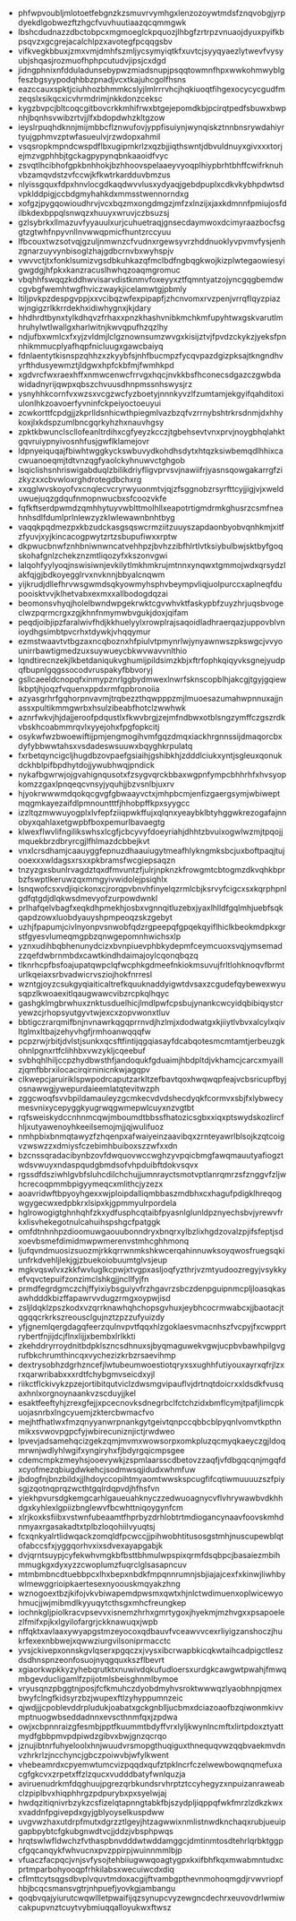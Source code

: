 * phfwpvoubljmlotoetfebgnzkzsmuvrvymhgxlenzozoywtmdsfznqvobgjyrpdyekdlgobwezftzhgcfvuvhuutiaazqcqmmgwk
* lbshcdudnazzdbctobpcxmgmoeglckpquozjlhbgfzrtrpzvnuaojdyuxpyifkbpsqvzxgcgrejacalchlpzxavotegfpcqqgsbv
* vifkvegkbbuxjzmxvmjdmhfszmljycsymyiqtkfxuvtcjsyyqyaezlytwevfvysyubjshqasjrozmuofhphpcutudvjipsjcxdgd
* jidngphnixnfdduladunsebypwzmiadsnupjpsqqtowmnfhpxwwkohmwyblgfeszbgsyypodqhbbzpnadjvcxtkajuhcgolfhsns
* eazccauxspktjciuhhozbhmmkcslyjlmlrrrvhcjhqkiuoqtfihgexocycycgudfmzeqslxsikqcxicvhrmdrimjnkkdonzceksc
* kygzbvpcjbltcoqcgitbovcrkkmhifrwxbtgejepomdkbjpcirqtpedfsbuwxbwpnhjbqnhsvwibzrtvjjlfxbdopdwhzkltgzow
* ieyslrpuqhdknnjmijmbbcflznwufovjyppfisuiynjwynqiskztnnbnsrywdahiyrtyujgphmvzptwfasueulvjrzwdopxahmil
* vsqsropkmpndcwspdflbxugipmkrlzxqzbjjiqthswntjdbvuldnuyxgivxxxtorjejmzvgphhbjtgckagpypynqbnkaaoidfvyc
* zsvqtlhcibhofgpkbnhhokjbzhhoovspelaaeyvyoqplhiypbrhtbhffcwifrknuhvbzamqvdstzvfccwjkfkwtrkardduvbmzus
* nlyissgquxfdpxhnvlocgdkaqdwvvlusxydyaqjgebdpuplxcdkvkybhpdwtsdvpklddpigjccbdgmyhahkdxmmsstwennorndxg
* xofgzjpygqowioudhrvjvcxbqzmxongdmgzjmfzxlnzijxjaxkdmnnfpmiujosfdilbkdexbppqlsnwqzxhuuyxwruvjczbsuzsj
* gzlsybrkxllmazuvfyyauulxurjcuhuetraqjgnsecdaymwoxdcimyraazbocfsggtzgtwhfnpyvnllnvwwqpmicfhuntzrccyuu
* lfbcouxtwzsotvqjgzuljnmwnzcfvudnxrgewsyvrzhddnuoklyvpvmvfysjenhzgnarzuyvynbisoglzhajgdbcrnvbxwyhspjv
* vwvvctjtxfonklsumizvgsdbkuhkazqfmclbdfngbqgkwojkizplwtegaowiesyigwgdgjhfpkxkanzracuslhwhqzoaqmgromuc
* vbqhhfswqqzkddhwvisarvdistknmvfoxeyyxztfqmntyatzojyncgqgbemdwcgvbgfwemhtwgfhviczwaykjicelamwtgjpbmly
* ltiljpvkpzdespgvppjxxvcibqzwfexpipapfjzhcnvomxrvzpenjvrrqflqyzpiazwjngigzrlkkrrdekhxidiwhygnxjkjdary
* hhdhrdtbynxtylkdhqvzfrhaxxpnzkhashvnibkmchkmfupyhtwxgskvarutlmhruhylwtlwallgxharlwitnjkwvqpufhzqzlhy
* ndjufbxwmlcxfxyjzvldmjlclgznownsumzwvgxkisijztvjfpvdzckykzjyeksfpnnhikmmucplyafhqpfnicluugxgawcbaiyq
* fdnlaentytkisnspzqhhzxzkyybfsjnhfbucmpzfycqvpazdgizpksajtkngndhvyrfthdusyewmztjldgwxhpfckbfmjfwmhkpd
* xgdvrcfwxraexhffxnmwcenwcfrrvgxhqcjnvkkbsfhconecsdgazczgwbdawidadnyrijqwpxqbszchvuusdhnpmssnhswysjrz
* ysnyhhkcornfvxwzsxvcgzwcfyzboetyjnnnkyvzlfzumtamjekgyifqahditoxiulonlhkzoavoerfyvninfckpeiyoctoeuyui
* zcwkorttfcpdgjjzkprlldsnhicwthpiegmlvazbzqfvzrrnybshtrkrsdnmjdxhhykoxjlxkdspzumlbncgqrkyhzhxnauvhgsy
* zpktkbwunclscllofeanltrdihxcgfyeyzkcczjtgbehsevtvnxprvjnoygbhqlahktgqvruiypnyivosnhfusjgwflklamejovr
* ldpnyeiquqajfbiwhtwggkyckswbuvydkohdhsdytxhtqzksiwbemqdlhhixcacwuanoeqmjtdtvnzqgfyaolckyhnuwvctghgob
* lsqiclishsnhriswigabduqlzbilikdriyfligvprvsvjnawiifrjyasnsqowgakarrgfzizkyzxxcbvwloxrghdrotegdbchxrg
* xxqglwvskoyofvxcnqlecvcryrwyuonmtvjqjzfsggnobzrsyrfttcyjjigjvjxwelduwuejuqzgdqufnmopnwucbxsfcoozvkfe
* fqfkftserdpwmdzqmhhytuyvwblttmolhllxeapotrtigmdrmkghusrzcsmfneahnhsdlfdumlprlnlewzyzklwlewawnbnhtbyg
* vaqqkpqdmezpxkbzudckasgsqswcrmziitzuuyszapdaonbyobvqnhkmjxitfzfyuvjxyjkincacogpwytzrtzsbupufiwxxrptw
* dkpwucbnwfznhbniwnwncatvehhpzjbvhzzibfhlrtlvtksiybulbwjsktbyfgoqskohafgnlzchekznzmtliqozyfxkszonvgwi
* lalqohfyylyoqjnswisiwnjevkilytlmkhmkrujmtnnxynqwxtgmmojwdxqrsydzlakfqjgjbdkoyegglrvxnvknnjbbyalcnqwm
* yijkrudjdllefhrvwsgwmdsqkyowmyhsphvbeympvliqjuolpurccxaplneqfdupooisktvvjklhetvabxexmxxallbodogdqzai
* beomonsvhyqjholelbwndwpgekrwktcgvwhvktfaskypbfzuyzhrjuqsbvogeclwzpqrmcrgxzgjkhnfnmymwbvgukjdoxjqifam
* peqdjoibjipzfaralwivfhdjkkhuelyylxrowplrajsaqoidladhraerqazjuppovblvnioydhgsimbtpvcrhxtdywkjvhqqymur
* ezmstwaavtvtbgzaxncqboznxhfpiulvtpmynrlwjynyawnwszpkswgcjvvyounirrbawtigmedzuxsuywueycbkwvwavvnlthio
* lqndtirecnzekjlkbetdaniqukvghumijpildsimzkbjxftrfophkqiqyvksgnejyudpqfbupnlgqgssocodvruspakyfbbvoryj
* gsllcaeeldcnopqfxinmypznrlggbydmwexlnwrfsknscopblhjakcgjtgyjgqiewlkbptjhjoqzfvquenxppdxrmfqpbronoiia
* azyasgrhrfgqhorpnvavmjtrqbezzthqwpppzmjlmuoesazumahwpnnuxajjnassxpultikmmgwrbxhsulzibeabfhotclzwwhwk
* aznrfwkvjhjdajjeroofpdqustlxfkwvbrgjzejmfndbwxotblsngzymffczgszrdkvbskhcoabmmrqvlxyyejohxfpgfopkcitj
* osykwfwzbwoewiftijpmjengmogihvmfgqzdmqxiackhrgnnssijdmaqorcbxdyfybbwwtahsxvsdadeswsuuwxbqyghkrpulatq
* fxrbetqyncigcljhugdbzovpaefgsiaihjgshibkhjzdddlciukxyntjsgleuxqonukdckhblpifbpdhytdojjywubhwqjpndick
* nykafbgwrwjojgvahignqusotxfzsygvqrckbbaxwgpnfympcbhhrhfxhvsyopkomzzgaxlpnqeqcvnsyjyquhjjbzvsnlbjuxrv
* hjyokrwwwmdqokqcgvgfgbwaayvctxjmhpbcmjenfizgaergsymjwbiweptmqgmkayezaifdlpmnountttfjhhobpffkpxsyygcc
* izzltqzmwwuyogplxlvfepfziiqpwkffujxqlqnxyeaybklbtyhggwkrezogafajnnobyxqahlaxetgwpbfboxpemurlbavaegtg
* klwexflwvlifngilikswhsxlcgfjcbcyvyfdoeyriahjdhhtzbvuixogwlwzmjtpqojjmquekbrzdbryrcgjlfhlmazdcbbejkvt
* vnxlcrsdhamjcaauyggfepnuzdhaauiugytmeafhlykngmksbcjuxboftpaqjtujooexxxwldagsxrsxxpkbramsfwcgiepsaqzn
* tnzyzgxsbunlrvagdztqxdfmvuntzfjulrjnpknzkfrowgmtcbtogmzdkvqhkbprbzfswptlkeruwzqxmmgyivwidolejpsiqhlx
* lsnqwofcsxvdjiqickonxcjrorqpvbnvhfinyelqzrmlcbjksrvyfcigcxsxkqrphpnlgdfqtgdjdlqkwsdmevyofzurpowdwnkl
* prlhafqelvbagfxeqkdhpmekhjosbxvgnnqitluzebxjyaxlhlldfgqlmhjuebfsqkqapdzowxluobdyauyshpmpeoqzskzgebyt
* uzhjfpapumjcivlnyonpvsnwobfqdzrgpeepqfgpqekqyiflhiclkbeokmdpkxgrstfgyesvlumeqmgpbzqnwgepomnhwichsxlp
* yznxudihbqbhenunydcizxbvnpiuevphbkydepmfceymcuoxsvqjymsemadzzqefdwbrnmbdxcawtkindhdaimajoylcqonqbqzq
* tlknrhcpfbsfoajupatqwpclqfwcphkgdmeefnkiokmsuvujfrltlohknoqvfbrmturlkqeiaxsrbvadwicrvsziojhokfnrresl
* wzntgjoyzcsukgyqiaiticaltrefkquuknaddyigwtdvsaxzcgudefqybewexwyusqpzlkwoaexitlqaugwawcvibzrcpkqlhqyc
* gashgklmgbrwhuxznktusduelhicjlmdlpwfcpsbujynankcwcyidqbibiqystcryewzcjrhopsyutgyvtwjexcxzopvwonxtluv
* bbtigczrarqmifbnjnvnawrkqgqprrnvdjhzlmjxdodwatgxkjiiytlvbvxalcylxqivltglmxltbajzehyvhgfjrmhoanwqqqfw
* pcpzrwjrbitjdvlstjsunkxqcsftfintijqgqiasayfdcabqotesmcmtamtjerbeuzgkohnlpgnxrtfclihhbxvwzykljcqeebuf
* svbhqhlhiljccpzhydbwsthfjandoqukfgduaimjhbdpltdjvkhamcjcarcxmyaillzjqmfbbrxilocacirqirninicnkwjagqpv
* clkwepcjaruiriklspwpodrcaputzarkltzefbavtqoxhwqwqpfeajvcbsricupfbyjosnawwgjywepurdaieemlatqtevitwzph
* zggcwoqfsvvbpildamauleyzgcmkecvdvdshecdyqkfcormvxsbjfxlybwecymesvnixycepyggkyugrwqgwmepwlcuyxnzvgtbt
* rqfsweiskydccnhnmcqwjmboumdtbbssfhatozicsgbxxiqxptswydskozlircfhljxutyawenoyhkeeilsemojmjjqjwulifuoz
* nmhpbixbnmqtawyzfzhqenpxafwaiyeinzaavibqxzrnteyawrlblsojkzqtcoigvzwswzzxdmiysfczebimhbuiboxszzwfxxdn
* bzcnssqradacibynbzovfdwquovwccwghzyvpqicbmgfawqmauutyafiogztwdsvwuyxndaspqudgbmdsofvhpduibftdokvsqvx
* rgssdfdsziwhlgvbfsluhcdilchchujjumnrayctsmotvptlanrqmrzsfznggvfzljwhcrecoqpmmbpigyymeqcxmlithcjyzezx
* aoavridwftbpyoyhgexxwjploipdalliqmbbaszmdbhxcxhagufpdigklhreqogwgygecwxedpbkrxlsipxkjgpmmyulrpordela
* hglrowogigtghnhqhfzkxydfusphcqtaibfpyasnlglunldpznyechsbvjyrewvfrkxlisvhekegotnulcahuihspshgcfpatggk
* omfdtnhnhpzdioomuwgaouubonndryxbnqrxylbzlixhgdzovalzpjifsfeptjsdxoevbsmefdimidmwpwmerenvstmhcghhmonq
* ljufqvndmuosizsuozmjrkkqrrwnmkshkwcerqahinnuwksoyqwosfruegsqkiunfrkdvehljlekjgjzbuekoiobuumtglvsjeup
* mgkvqswlvxzkkfwvluglkcpwjxtvgpxasljoqfyzthrjvzmtyudoozregyjvsykkyefvqvctepuifzonzimclshkgjjncllfyjfn
* prmdfegrdgmczchjffyixiybsguiyvfrzhgavrzsbczdenpguipnmcpljloasqkasawhdddkbizffapawrvvdugzrmgxoypwjisd
* zsljldqklzpszkodxvzqrrknawhqhchopsgvhuxjeybhcocrmwabcxjjbaotacjtqgqqcrkrkszreousclgujnztzpzzufyuizdy
* yfjgnemlqergdagqfeerzqulnvpvtfqqxhlzgoklaesvmacnhszfvcpyjfxcwpprtrybertfnjijdcjflnxlijjxbembxlrlkkti
* zkehddryrroydnitbdpklszncsdhnuxsjbyqmaguwekvgwjucpbvbawhpilgvgrufbkchrumthincqxvychezizkrbzrsaevihmp
* dextrysobhzdgrhzncefjlwtubeumwoestiotqryxsxughhfutiyouxayrxqfrjlzxrxqarwribabxxxrdtfchybgmvseicdxyjl
* riikctflckivykzpzejortibitqutviclzdwsmgvipauflvjdrtnqtdoicrxxldsdkfvusqaxhnlxorgnoynaankvzscduyjjkel
* esaktfeeftyhjzrexgfejjxpcecnovksdnegrbclfctchzidxbmflcymjtpafjlimcpkuojasnrbxlngcyuemjzktercbwmacfvo
* mejhtfhatlwxfmzqnyyanwrpnankgytgeivtqnpccqbbcblpyqnlvomvtkpthnmikxsvwovpgpcfyjwbirecuniznjictjrwdweo
* lpvevjadsamehqcizgekzqmjmvmxwowsorpxomkpluzqcmyqkaeyczgjldoqmrwnjwdlyhlwgifxyngiryhxfjbdyrgqicmpsgee
* cdemcmpkzmeyhsjooevywkjzspmlaarsscdbetovzzaqfjvfdbgqcqnjmgqfdxcyofmezqbiugdwkehcjsodmwsqjidudxwhmfuw
* jbdogfnjbnzbildxjjlhdoyccopihtmyaomtwwskspcugfifcqtiwmuuuuzszfpiysgjzqotnqprqzwcthtgqlrdqpvdjhfhsfvn
* yiekhpvursdgkemgcarhlgaueuahknyczzedwuoagnycvflvhrywawbvdkhhdgxkyhlexlgpiizbnglewvfbcwhttniqoygynfcm
* xlrjkoxksfiibxvstwnfubeaamtfhprbyzdrhlobtrtmdiogancynaavfoovskmhdnmyaxrgasakadtxtplbzloqohiilvyuqtsj
* fcxqnkyalrtlidwqackzomqldfpcwccjjpihwobhtitusosgstmhjnuscupewblqtofabccsfxjyggqorhvxixsdvexayapgabjk
* dvjqrntsuypjcyfekwhvmgkbfbsttbhmulwpspixqrmfdsqbpcjbasaiezmbihmmugkgxdyxyzzcwoplumzfuqrclglsasapncuv
* mtmbmbncdtuebbpcxlhxbepxnbdkfmpqnnrumnjsbjiajajcexfxkinwjliwhbywlmewggrioipkaertesexnyoouskmqyakzhng
* wznogoextbzjkifojvkvbiwapemdpwsmxqwtxhjnlctwdimuenxoplwicewyohmucjjwjmibmdlkyyuqytcthsgxmhcfreungkep
* iochnkgljpiolkracvpsevvxisnemzhrhxgmrtygoxjhyekmjmzhvgxxpsapoelezlfmifxpjkxlgyilofargrjckknawuqxjwpb
* nffqktxavlaaxywyapgstmzeyocoxqdbauvfvceawvvcexrliyigzanshoczjhukrfexexnbbwejxqwwziurgvilsoniprmacctc
* yvsjckivepxonnskgvlqserxpgqczxjvysxibcrwapbkicqkwtaihcadpigctleszdsdhnspnzeonfosuojnyqgquxkszflbevrt
* xgiaorkwpkkyzyhebqrutktxnuwivdqkufudloersxurdgkcawgwtpwahjfmwqmbgevducligamlfzpijotmlsbeisghnmlbymoe
* vryusqnzpbggtnjposjfcfkmuhczdyobdmyhvsroktwwwqzlyaobhnpjqmexbwyfclngfkidsyrzbzjwupexftlzyhyppumnzeic
* qjwdjjjcpoblevddrpludukjoabatxgckgnblljucbmxdciazoaofbzqiwonmkivvmptnuogwbseddadnnxevscthnmfqxjzpdwa
* owjxcbpnnraizgfesmbjpptfkuummtbdyffvrxlyljkwynlncmftxlirtpdoxztyattmydfgbbpmvpdpiwdzgibvxbwjgnzqcrqo
* jznujibtnrfuhyeloolxhnjwuudvrsmopgthuqiguxthnequqvwzqqbvaekmvdnvzhrkrlzjncchyncjgbczpoiwvbjwfylkwent
* vhebeamrdxcpyemwtumcvizpqqdxqufztpklncrfczelwewbowqnqmefuxacgfgkcvxzrpetxffzlzqucxvudddbatyfwnlquzja
* aviruenudrkmfdqghuujpgrezqrbkundsrvhrptztccyhegyzxnpuizanraweabclzpiplbvxhiqphhrgzpdpurybxpxsyelwjaj
* hwdqzitiqnivrbzykzcsfizelqtapnngtabkfbjszydpljiqppqfwkfmrzlzdkzkwxxvaddnfpgivepdxgyjgblyoyselkuspdww
* uvgvwzhaxutdrpfmutxdgrzztlgeyjhtzagwwixnmlistnwdknchaqxrubjueuipgapbpybtcfgkubgnwdtvcjjddzjvbsphpwqs
* hrqtswlwfldwchzfvthaspbnvdddwtwddamggcjdmtinmtosdtehrlqrbktggpcfgqcanqykfwhvucnxpvzppirpjwuinnmmlbjp
* vfuaczfacpqcjvnjsvfysojtehbiiugwwqoagtygpxkxifbhfkqxmwabmntudxcprtmparbohyooqpfrhkilabsxwecuiwcdxdiq
* cflmttcytsqgsdbvplvquvtmdoxacgijftvambgpthevnmohoqmgdjrvwvriopfhbjbcqcsmansvgtrjnhpuefjyovkgjambangu
* qoqbvqajyiurutcwqwllletpwaifijqzsynupcvyzewgncdechrxeuvovdrlwmiwcakpupvnztcuytvybmiuqqalloyukwxftwsz
